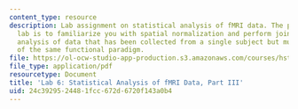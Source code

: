 ```yaml
---
content_type: resource
description: Lab assignment on statistical analysis of fMRI data. The purpose of this
  lab is to familiarize you with spatial normalization and perform joint statistical
  analysis of data that has been collected from a single subject but multiple runs
  of the same functional paradigm.
file: https://ol-ocw-studio-app-production.s3.amazonaws.com/courses/hst-583-functional-magnetic-resonance-imaging-data-acquisition-and-analysis-fall-2008/24c3929524481fcc672d6720f143a0b4_lab6c_rg.pdf
file_type: application/pdf
resourcetype: Document
title: 'Lab 6: Statistical Analysis of fMRI Data, Part III'
uid: 24c39295-2448-1fcc-672d-6720f143a0b4
---
```

